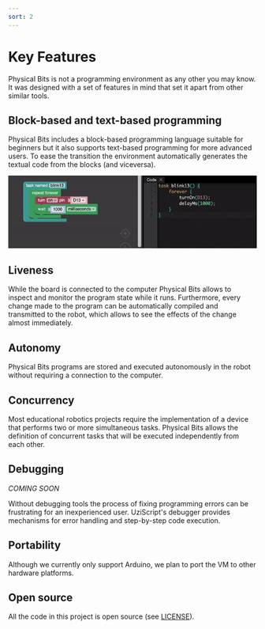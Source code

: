 ```yaml
---
sort: 2
---
```


# Key Features

Physical Bits is not a programming environment as any other you may know. It was designed with a set of features in mind that set it apart from other similar tools.

## Block-based and text-based programming

Physical Bits includes a block-based programming language suitable for beginners but it also supports text-based programming for more advanced users. To ease the transition the environment automatically generates the textual code from the blocks (and viceversa).

![blocks-code](./img/blocks-code.gif)

## Liveness

While the board is connected to the computer Physical Bits allows to inspect and monitor the program state while it runs. Furthermore, every change made to the program can be automatically compiled and transmitted to the robot, which allows to see the effects of the change almost immediately.

## Autonomy

Physical Bits programs are stored and executed autonomously in the robot without requiring a connection to the computer.

## Concurrency

Most educational robotics projects require the implementation of a device that performs two or more simultaneous tasks. Physical Bits allows the definition of concurrent tasks that will be executed independently from each other.

## Debugging

*COMING SOON*

Without debugging tools the process of fixing programming errors can be frustrating for an inexperienced user. UziScript's debugger provides mechanisms for error handling and step-by-step code execution.

## Portability

Although we currently only support Arduino, we plan to port the VM to other hardware platforms.

## Open source

All the code in this project is open source (see [LICENSE](https://github.com/GIRA/PhysicalBits/blob/master/LICENSE)).
